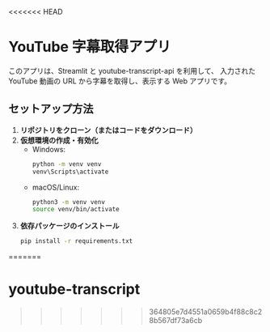 <<<<<<< HEAD
# YouTube 字幕取得アプリ

このアプリは、Streamlit と youtube-transcript-api を利用して、
入力された YouTube 動画の URL から字幕を取得し、表示する Web アプリです。

## セットアップ方法

1. **リポジトリをクローン（またはコードをダウンロード）**
2. **仮想環境の作成・有効化**
   - Windows:
     ```bash
     python -m venv venv
     venv\Scripts\activate
     ```
   - macOS/Linux:
     ```bash
     python3 -m venv venv
     source venv/bin/activate
     ```
3. **依存パッケージのインストール**
   ```bash
   pip install -r requirements.txt
=======
# youtube-transcript
>>>>>>> 364805e7d4551a0659b4f88c8c28b567df73a6cb

